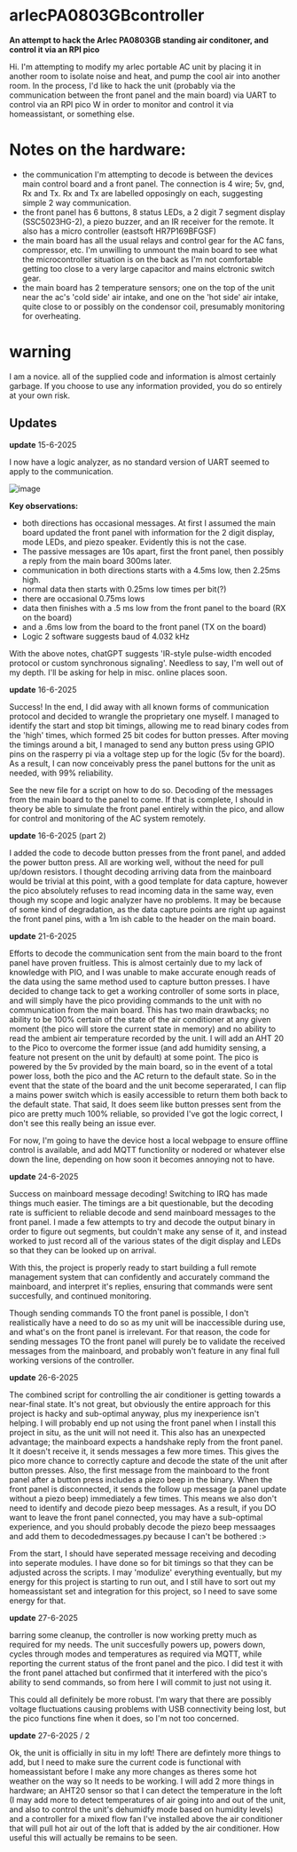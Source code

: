 # arlecPA0803GBcontroller
**An attempt to hack the Arlec PA0803GB standing air conditoner, and control it via an RPI pico**

Hi. I'm attempting to modify my arlec portable AC unit by placing it in another room to isolate noise and heat, and pump the cool air into another room.
In the process, I'd like to hack the unit (probably via the communication between the front panel and the main board) via UART to control via an RPI pico W in order to monitor and control it via homeassistant, or something else.

# Notes on the hardware:
- the communication I'm attempting to decode is between the devices main control board and a front panel. The connection is 4 wire; 5v, gnd, Rx and Tx. Rx and Tx are labelled opposingly on each, suggesting simple 2 way communication.
- the front panel has 6 buttons, 8 status LEDs, a 2 digit 7 segment display (SSC5023HG-2), a piezo buzzer, and an IR receiver for the remote. It also has a micro controller (eastsoft HR7P169BFGSF)
- the main board has all the usual relays and control gear for the AC fans, compressor, etc. I'm unwilling to unmount the main board to see what the microcontroller situation is on the back as I'm not comfortable getting too close to a very large capacitor and mains elctronic switch gear.
- the main board has 2 temperature sensors; one on the top of the unit near the ac's 'cold side' air intake, and one on the 'hot side' air intake, quite close to or possibly on the condensor coil, presumably monitoring for overheating. 

# **warning**
I am a novice. all of the supplied code and information is almost certainly garbage. If you choose to use any information provided, you do so entirely at your own risk.

## Updates

**update** 15-6-2025

I now have a logic analyzer, as no standard version of UART seemed to apply to the communication. 

![image](https://github.com/user-attachments/assets/234dc970-7463-4eff-8598-4fade56371c1)

**Key observations:**
- both directions has occasional messages. At first I assumed the main board updated the front panel with information for the 2 digit display, mode LEDs, and piezo speaker. Evidently this is not the case.
- The passive messages are 10s apart, first the front panel, then possibly a reply from the main board 300ms later.
- communication in both directions starts with a 4.5ms low, then 2.25ms high.
- normal data then starts with 0.25ms low times per bit(?)
- there are occasional 0.75ms lows
- data then finishes with a .5 ms low from the front panel to the board (RX on the board)
- and a .6ms low from the board to the front panel (TX on the board)
- Logic 2 software suggests baud of 4.032 kHz

With the above notes, chatGPT suggests 'IR-style pulse-width encoded protocol or custom synchronous signaling'.
Needless to say, I'm well out of my depth. I'll be asking for help in misc. online places soon.

**update** 16-6-2025

Success! In the end, I did away with all known forms of communication protocol and decided to wrangle the proprietary one myself. 
I managed to identify the start and stop bit timings, allowing me to read binary codes from the 'high' times, which formed 25 bit codes for button presses.
After moving the timings around a bit, I managed to send any button press using GPIO pins on the rasperry pi via a voltage step up for the logic (5v for the board).
As a result, I can now conceivably press the panel buttons for the unit as needed, with 99% reliability. 

See the new file for a script on how to do so. Decoding of the messages from the main board to the panel to come. If that is complete, I should in theory be able to simulate the front panel entirely within the pico, and allow for control and monitoring of the AC system remotely. 

**update** 16-6-2025 (part 2)

I added the code to decode button presses from the front panel, and added the power button press. All are working well, without the need for pull up/down resistors.
I thought decoding arriving data from the mainboard would be trivial at this point, with a good template for data capture, however the pico absolutely refuses to read incoming data in the same way, even though my scope and logic analyzer have no problems. It may be because of some kind of degradation, as the data capture points are right up against the front panel pins, with a 1m ish cable to the header on the main board.

**update** 21-6-2025

Efforts to decode the communication sent from the main board to the front panel have proven fruitless. This is almost certainly due to my lack of knowledge with PIO, and I was unable to make accurate enough reads of the data using the same method used to capture button presses. 
I have decided to change tack to get a working controller of some sorts in place, and will simply have the pico providing commands to the unit with no communication from the main board. This has two main drawbacks; no ability to be 100% certain of the state of the air conditioner at any given moment (the pico will store the current state in memory) and no ability to read the ambient air temperature recorded by the unit. I will add an AHT 20 to the Pico to overcome the former issue (and add humidity sensing, a feature not present on the unit by default) at some point.
The pico is powered by the 5v provided by the main board, so in the event of a total power loss, both the pico and the AC return to the default state. So in the event that the state of the board and the unit become seperarated, I can flip a mains power switch which is easily accessible to return them both back to the default state.
That said, It does seem like button presses sent from the pico are pretty much 100% reliable, so provided I've got the logic correct, I don't see this really being an issue ever.

For now, I'm going to have the device host a local webpage to ensure offline control is available, and add MQTT functionlity or nodered or whatever else down the line, depending on how soon it becomes annoying not to have.

**update** 24-6-2025

Success on mainboard message decoding! Switching to IRQ has made things much easier. The timings are a bit questionable, but the decoding rate is sufficient to reliable decode and send mainboard messages to the front panel. I made a few attempts to try and decode the output binary in order to figure out segments, but couldn't make any sense of it, and instead worked to just record all of the various states of the digit display and LEDs so that they can be looked up on arrival. 

With this, the project is properly ready to start building a full remote management system that can confidently and accurately command the mainboard, and interpret it's replies, ensuring that commands were sent succesfully, and continued monitoring. 

Though sending commands TO the front panel is possible, I don't realistically have a need to do so as my unit will be inaccessible during use, and what's on the front panel is irrelevant. For that reason, the code for sending messages TO the front panel will purely be to validate the received messages from the mainboard, and probably won't feature in any final full working versions of the controller. 

**update** 26-6-2025

The combined script for controlling the air conditioner is getting towards a near-final state. It's not great, but obviously the entire approach for this project is hacky and sub-optimal anyway, plus my inexperience isn't helping. I will probably end up not using the front panel when I install this project in situ, as the unit will not need it. This also has an unexpected advantage; the mainboard expects a handshake reply from the front panel. It it doesn't receive it, it sends messages a few more times. This gives the pico more chance to correctly capture and decode the state of the unit after button presses. Also, the first message from the mainboard to the front panel after a button press includes a piezo beep in the binary. When the front panel is disconnected, it sends the follow up message (a panel update without a piezo beep) immediately a few times. This means we also don't need to identify and decode piezo beep messages. As a result, if you DO want to leave the front panel connected, you may have a sub-optimal experience, and you should probably decode the piezo beep messaages and add them to decodedmessages.py because I can't be bothered :>

From the start, I should have seperated message receiving and decoding into seperate modules. I have done so for bit timings so that they can be adjusted across the scripts. I may 'modulize' everything eventually, but my energy for this project is starting to run out, and I still have to sort out my homeassistant set and integration for this project, so I need to save some energy for that.

**update** 27-6-2025

barring some cleanup, the controller is now working pretty much as required for my needs. The unit succesfully powers up, powers down, cycles through modes and temperatures as required via MQTT, while reporting the current status of the front panel and the pico. I did test it with the front panel attached but confirmed that it interfered with the pico's ability to send commands, so from here I will commit to just not using it.

This could all definitely be more robust. I'm wary that there are possibly voltage fluctuations causing problems with USB connectivity being lost, but the pico functions fine when it does, so I'm not too concerned.

**update** 27-6-2025 / 2

Ok, the unit is officially in situ in my loft! There are defintely more things to add, but I need to make sure the current code is functional with homeassistant before I make any more changes as theres some hot weather on the way so It needs to be working. I will add 2 more things in hardware; an AHT20 sensor so that I can detect the temperature in the loft (I may add more to detect temperatures of air going into and out of the unit, and also to control the unit's dehumidfy mode based on humidity levels) and a controller for a mixed flow fan I've installed above the air conditioner that will pull hot air out of the loft that is added by the air conditioner. How useful this will actually be remains to be seen.